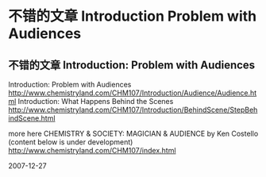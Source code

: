 # 不错的文章 Introduction Problem with Audiences

## 不错的文章 Introduction: Problem with Audiences

Introduction: Problem with Audiences
http://www.chemistryland.com/CHM107/Introduction/Audience/Audience.html
Introduction: What Happens Behind the Scenes
http://www.chemistryland.com/CHM107/Introduction/BehindScene/StepBehindScene.html

more here
CHEMISTRY & SOCIETY: MAGICIAN & AUDIENCE
by Ken Costello (content below is under development)
http://www.chemistryland.com/CHM107/index.html


2007-12-27